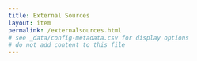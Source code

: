 ```yaml
---
title: External Sources
layout: item
permalink: /externalsources.html
# see _data/config-metadata.csv for display options
# do not add content to this file
---
```


